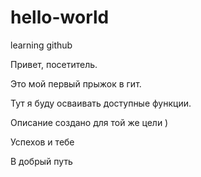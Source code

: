 # hello-world
learning github

Привет, посетитель.

Это мой первый прыжок в гит.

Тут я буду осваивать доступные функции.

Описание создано для той же цели )

Успехов и тебе

В добрый путь
